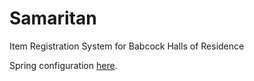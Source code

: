 # Samaritan
Item Registration System for Babcock Halls of Residence

Spring configuration [here](https://start.spring.io/#!type=maven-project&language=java&platformVersion=2.7.9&packaging=jar&jvmVersion=17&groupId=com.babcock&artifactId=samaritan&name=Samaritan&description=Item%20Registration%20System%20for%20Babcock%20Halls%20of%20Residence&packageName=com.babcock.samaritan&dependencies=web,data-jpa,mysql,security,devtools,lombok,validation,oauth2-client).
